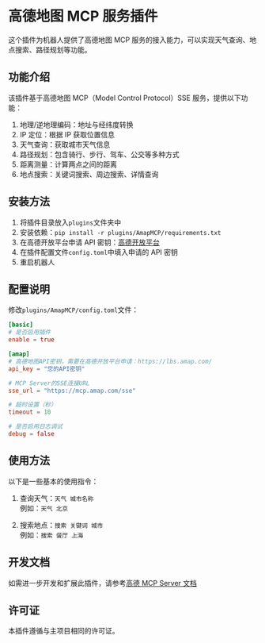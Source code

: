 # 高德地图 MCP 服务插件

这个插件为机器人提供了高德地图 MCP 服务的接入能力，可以实现天气查询、地点搜索、路径规划等功能。

## 功能介绍

该插件基于高德地图 MCP（Model Control Protocol）SSE 服务，提供以下功能：

1. 地理/逆地理编码：地址与经纬度转换
2. IP 定位：根据 IP 获取位置信息
3. 天气查询：获取城市天气信息
4. 路径规划：包含骑行、步行、驾车、公交等多种方式
5. 距离测量：计算两点之间的距离
6. 地点搜索：关键词搜索、周边搜索、详情查询

## 安装方法

1. 将插件目录放入`plugins`文件夹中
2. 安装依赖：`pip install -r plugins/AmapMCP/requirements.txt`
3. 在高德开放平台申请 API 密钥：[高德开放平台](https://lbs.amap.com/)
4. 在插件配置文件`config.toml`中填入申请的 API 密钥
5. 重启机器人

## 配置说明

修改`plugins/AmapMCP/config.toml`文件：

```toml
[basic]
# 是否启用插件
enable = true

[amap]
# 高德地图API密钥，需要在高德开放平台申请：https://lbs.amap.com/
api_key = "您的API密钥"

# MCP Server的SSE连接URL
sse_url = "https://mcp.amap.com/sse"

# 超时设置（秒）
timeout = 10

# 是否启用日志调试
debug = false
```

## 使用方法

以下是一些基本的使用指令：

1. 查询天气：`天气 城市名称`  
   例如：`天气 北京`

2. 搜索地点：`搜索 关键词 城市`  
   例如：`搜索 餐厅 上海`

## 开发文档

如需进一步开发和扩展此插件，请参考[高德 MCP Server 文档](https://lbs.amap.com/api/mcp-server/summary)

## 许可证

本插件遵循与主项目相同的许可证。
